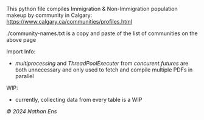 This python file compiles Immigration & Non-Immigration population makeup by community in Calgary:
https://www.calgary.ca/communities/profiles.html

./community-names.txt is a copy and paste of the list of communities on the above page

Import Info:
- _multiprocessing_ and _ThreadPoolExecuter_ from _concurent.futures_ are both unnecessary and only used to fetch and compile multiple PDFs in parallel

WIP:
- currently, collecting data from every table is a WIP

_© 2024 Nathan Ens_
